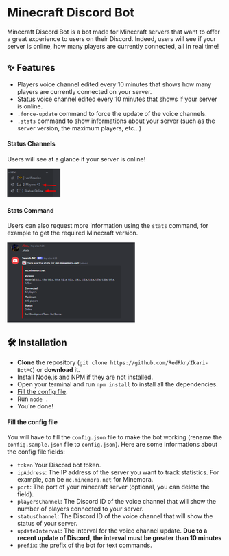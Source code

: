 # Minecraft Discord Bot

Minecraft Discord Bot is a bot made for Minecraft servers that want to offer a great experience to users on their Discord. Indeed, users will see if your server is online, how many players are currently connected, all in real time!

## ✨ Features

* Players voice channel edited every 10 minutes that shows how many players are currently connected on your server.
* Status voice channel edited every 10 minutes that shows if your server is online.
* `.force-update` command to force the update of the voice channels.
* `.stats` command to show informations about your server (such as the server version, the maximum players, etc...)

#### Status Channels

Users will see at a glance if your server is online!

![status](./examples/image.png)

#### Stats Command

Users can also request more information using the `stats` command, for example to get the required Minecraft version.

![stats](./examples/image2.png)

## 🛠️ Installation

* **Clone** the repository (`git clone https://github.com/RedRkn/Ikari-BotMC`) or **download** it.
* Install Node.js and NPM if they are not installed.
* Open your terminal and run `npm install` to install all the dependencies.
* [Fill the config file](#fill-the-config-file).
* Run `node .`
* You're done!
  
#### Fill the config file

You will have to fill the `config.json` file to make the bot working (rename the `config.sample.json` file to `config.json`). Here are some informations about the config file fields:

* `token` Your Discord bot token.
* `ipAddress`: The IP address of the server you want to track statistics. For example, can be `mc.minemora.net` for Minemora.
* `port`: The port of your minecraft server (optional, you can delete the field).
* `playersChannel`: The Discord ID of the voice channel that will show the number of players connected to your server.
* `statusChannel`: The Discord ID of the voice channel that will show the status of your server.
* `updateInterval`: The interval for the voice channel update. **Due to a recent update of Discord, the interval must be greater than 10 minutes**
* `prefix`: the prefix of the bot for text commands.
